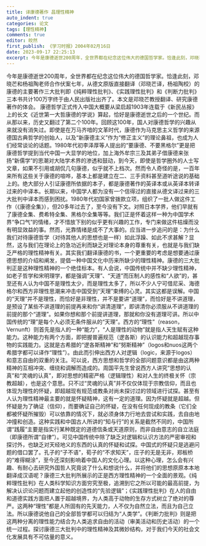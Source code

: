 ```yaml
---
title: 译康德著作 昌理性精神
auto_indent: true
categories: 论文
tags: [理性精神]
comments: true
editor: 皎然
first_publish: 《学习时报》2004年02月16日
date: 2023-09-17 22:25:13
excerpt: 今年是康德逝世200周年，全世界都在纪念这位伟大的德国哲学家。恰逢此刻，邓晓芒和杨祖陶老师合作伏案七年，从德文原版直接翻译（邓晓芒译，杨祖陶校）的康德的主要著作三大批判即《纯粹理性批判》、《实践理性批判》和《判断力批判》三本书共计100万字终于由人民出版社出齐了。本文是邓晓芒教授翻译、研究康德著作的体会。
---
```

今年是康德逝世200周年，全世界都在纪念这位伟大的德国哲学家。恰逢此刻，邓晓芒和杨祖陶老师合作伏案七年，从德文原版直接翻译（邓晓芒译，杨祖陶校）的康德的主要著作三大批判即《纯粹理性批判》、《实践理性批判》和《判断力批判》三本书共计100万字终于由人民出版社出齐了。本文是邓晓芒教授翻译、研究康德著作的体会。
康德哲学正式传入中国大概要从梁启超1903年连载于《新民丛报》上的长文《近世第一大哲康德的学说》算起，恰好是康德逝世之后的一个世纪。而从那以来，历史又翻过了第二个100年。回顾这100年，国人对康德哲学的兴趣从来就没有消失过。即使是在万马齐喑的文革时代，康德作为马克思主义哲学的来源德国古典哲学的创始人，以及“新康德主义”作为“修正主义”的理论鼻祖，也成为人们经常谈论的话题。1980年代初李泽厚等人提出的“要康德、不要黑格尔”更是把康德哲学提到当代中国一大显学的地位，加上海外牟宗三及其弟子借康德来张扬“新儒学”的思潮对大陆学术界的渗透和鼓动，到今天，即使是哲学圈外的人士写文章，如果不引用或胡侃几句康德，似乎就不上档次。然而令人奇怪的是，一百年来所有这些关于康德的喧哗，基本上都是建立在二、三手资料甚至道听途说的基础上的。绝大部分人引证康德所依据的本子，都是康德著作的英译本或从英译本转译过来的中译本。长期以来，中国学人都为没有一个信得过的直接从德文译过来的三大批判中译本而感到困扰。1980年代初国家曾拨款立项，组织了一批人做这件工作（《康德全集》），但20多年过去了，至今没有下文。对照日本学界，他们早就有了康德全集、费希特全集、黑格尔全集等等。我们正是怀着这样一种为中国学术界“争口气”的情绪，才不惜放下别的似乎更有兴趣的工作，专门来做这件枯燥而没有明显效益的事。然而，光靠情绪是成不了大事的。应当进一步追问的是：为什么我们对待康德哲学（对待其他人的思想也是一样）如此浮躁、如此不求甚解？显然，这与我们在理论上的急功近利而缺乏对理论本身的尊重有关，也就是与我们缺乏严格的理性精神有关。其实我们翻译康德的书，一个更重要的考虑是想要通过康德思想的介绍和阐发，提倡一种中国文化中历来所缺少的理性精神。康德的三大批判正是这种理性精神的一个绝佳标本。有人会说，中国传统中并不缺少理性精神，如老子哲学和宋明理学，都是强调“天理”、“天道”而压制人的感性和“人欲”的，甚至还有人认为中国不是理性太少，而是理性太多了，所以不少人宁可借尼采、海德格尔和西方非理性思潮来冲击中国受到“天理”束缚的心灵。其实这都是误解。中国的“天理”并不是理性，而恰好是非理性，并不是要讲“道理”，而恰好是不讲道理，是预设了某些不讲道理的前提再来和你“讲清道理”，即讲清你必须服从不讲道理的前提的那个“道理”。如果你想和那个前提讲道理，那就和你没有道理可讲。所以中国传统的“理”是每个人必须无条件服从的“天理”。西方的“理性”（reason，Vernunft）则首先是指人的一种“能力”，“人是理性的动物”就是指人天生赋有这种能力。这种能力有两个方面，即把握普遍规范（逻各斯）的认识能力和超越现存事物的实践能力。这就是古希腊的“逻各斯精神”和“努斯精神”（logos和nuos这两个希腊字都可以译作“理性”）。由此而引伸出西方人对逻辑（logic，来源于logos）和意志自由的双重的关注。可以说，西方思想和哲学的全部问题意识都是由这两种精神的互相冲突、缠绕和调解而造成的。周国平先生曾说西方人讲究“思想的认真”和“灵魂的认真”，即对思想的精密严格（逻辑理性）和对人生的终极关怀（宗教超越），也是这个意思。只不过“灵魂的认真”并不仅仅体现于宗教信仰，而且也体现为理性的怀疑，即超越现有规范或教条对尚未探讨过的领域进行试探。甚至有人认为理性精神最主要的就是怀疑精神，这有一定的道理。因为怀疑就是超越。但怀疑是为了确证（信仰），而要确证自己的怀疑，在没有任何现成的教条（它们全都被怀疑所摧毁）可以依靠的情况下，就必须身体力行地去尝试和实践，去自由地冲撞和创造。这种实践和中国古人所讲的“知与行”的关系是截然不同的，中国所谓“践履”主要是指实行某种既定的道德信条或天道原则，而非自由意志的自立法庭（即康德所谓“自律”）。可见中国传统中除了缺乏对逻辑和认识方法的严密审视和探讨外，也缺乏对天经地义的东西的认真的怀疑和试探。中国式的怀疑只是逃避问题的借口罢了。孔子的“子不语”，荀子的“不求知天”，庄子的无是无非，郑板桥的“难得糊涂”，至今还深刻影响着中国人的文化心理。以这种心理，怎么会有兴趣、有耐心去研究外国哲人究竟说了什么和想说什么，并将他们的思想原原本本地翻译成汉语呢？康德三大批判所展示的正是西方理性精神的一个全面的景观。《纯粹理性批判》在人类科学知识方面穷究至极，追溯到它之所以可能的最高前提，为解决认识论问题而建立起他的创造性的“先验逻辑”；《实践理性批判》在人的自由和道德实践方面把人置于超越境界，为人类高于动物的生存方式树立了绝对的尊严。这两种“理性”都是人所固有的先天能力，人不仅为自然立法，而且为自己立法。所以康德说他自己的全部哲学都可以归结为“人类学”。《判断力批判》则是把这两种分离的理性能力结合为人类追求自由的活动（审美活动和历史活动）的一个统一过程。探讨康德三大批判中的理性精神及其微妙结构，对于我们今天的社会文化发展具有不可估量的意义。
